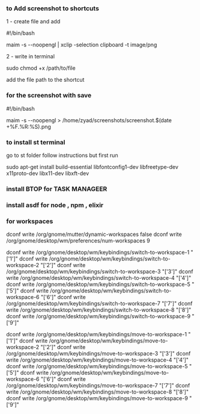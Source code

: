 ### to Add screenshot to shortcuts 
1 - create file and add 
 
  #!/bin/bash

  maim -s --noopengl | xclip -selection clipboard -t image/png

>>>>

2 - write in terminal 

  sudo chmod +x /path/to/file

>>>>

add the file path to the shortcut 

### for the screenshot with save 
 
#!/bin/bash

maim -s --noopengl > /home/zyad/screenshots/screenshot.$(date +%F.%R:%S).png

>>>>



###  to install st terminal 

go to st folder follow instructions but first run 

  sudo apt-get install build-essential libfontconfig1-dev libfreetype-dev x11proto-dev libx11-dev libxft-dev


>>>>>>

### install BTOP for TASK MANAGEER 

### install asdf for node , npm , elixir 

### for workspaces 

dconf write /org/gnome/mutter/dynamic-workspaces false
 dconf write /org/gnome/desktop/wm/preferences/num-workspaces 9
 
 dconf write /org/gnome/desktop/wm/keybindings/switch-to-workspace-1 "['<Super>1']"
 dconf write /org/gnome/desktop/wm/keybindings/switch-to-workspace-2 "['<Super>2']"
 dconf write /org/gnome/desktop/wm/keybindings/switch-to-workspace-3 "['<Super>3']"
 dconf write /org/gnome/desktop/wm/keybindings/switch-to-workspace-4 "['<Super>4']"
 dconf write /org/gnome/desktop/wm/keybindings/switch-to-workspace-5 "['<Super>5']"
 dconf write /org/gnome/desktop/wm/keybindings/switch-to-workspace-6 "['<Super>6']"
 dconf write /org/gnome/desktop/wm/keybindings/switch-to-workspace-7 "['<Super>7']"
 dconf write /org/gnome/desktop/wm/keybindings/switch-to-workspace-8 "['<Super>8']"
 dconf write /org/gnome/desktop/wm/keybindings/switch-to-workspace-9 "['<Super>9']"
 
 dconf write /org/gnome/desktop/wm/keybindings/move-to-workspace-1  "['<Super><Shift>1']"
 dconf write /org/gnome/desktop/wm/keybindings/move-to-workspace-2  "['<Super><Shift>2']"
 dconf write /org/gnome/desktop/wm/keybindings/move-to-workspace-3  "['<Super><Shift>3']"
 dconf write /org/gnome/desktop/wm/keybindings/move-to-workspace-4  "['<Super><Shift>4']"
 dconf write /org/gnome/desktop/wm/keybindings/move-to-workspace-5  "['<Super><Shift>5']"
 dconf write /org/gnome/desktop/wm/keybindings/move-to-workspace-6  "['<Super><Shift>6']"
 dconf write /org/gnome/desktop/wm/keybindings/move-to-workspace-7  "['<Super><Shift>7']"
 dconf write /org/gnome/desktop/wm/keybindings/move-to-workspace-8  "['<Super><Shift>8']"
 dconf write /org/gnome/desktop/wm/keybindings/move-to-workspace-9  "['<Super><Shift>9']"
